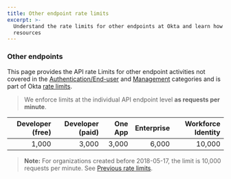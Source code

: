```yaml
---
title: Other endpoint rate limits
excerpt: >-
  Understand the rate limits for other endpoints at Okta and learn how to design for efficient use of
  resources
---
```


### Other endpoints

This page provides the API rate Limits for other endpoint activities not covered in the [Authentication/End-user](/docs/reference/rl-global-enduser) and [Management](/docs/reference/rl-global-mgmt) categories and is part of Okta [rate limits](/docs/reference/rate-limits).

> We enforce limits at the individual API endpoint level **as requests per minute**.

| Developer (free) | Developer (paid) | One App    | Enterprise | Workforce Identity |
| ----------------: | ----------------: | ----------: | ----------: | ------------------: |
| 1,000             | 3,000             | 3,000       | 6,000       | 10,000              |

> **Note:** For organizations created before 2018-05-17, the limit is 10,000 requests per minute. See [Previous rate limits](/docs/reference/rl-previous/).
